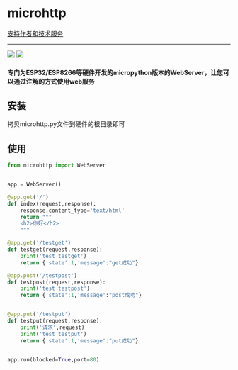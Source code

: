 # microhttp

[支持作者和技术服务](https://afdian.net/a/huoyo)

---

<div >
    <img src='https://shields.io/badge/version-1.0.0-green.svg'>
    <img src='https://shields.io/badge/author-Chang Zhang-dbab09.svg'>
    <h4>专门为ESP32/ESP8266等硬件开发的micropython版本的WebServer，让您可以通过注解的方式使用web服务</h4>
</div>


## 安装 
拷贝microhttp.py文件到硬件的根目录即可

## 使用

```python
from microhttp import WebServer


app = WebServer()

@app.get('/')
def index(request,response):
    response.content_type='text/html'
    return """
    <h2>你好</h2>
    """

@app.get('/testget')
def testget(request,response):
    print('test testget')
    return {'state':1,'message':"get成功"}

@app.post('/testpost')
def testpost(request,response):
    print('test testpost')
    return {'state':1,'message':"post成功"}


@app.put('/testput')
def testput(request,response):
    print('请求',request)
    print('test testput')
    return {'state':1,'message':"put成功"}


app.run(blocked=True,port=80)

```

